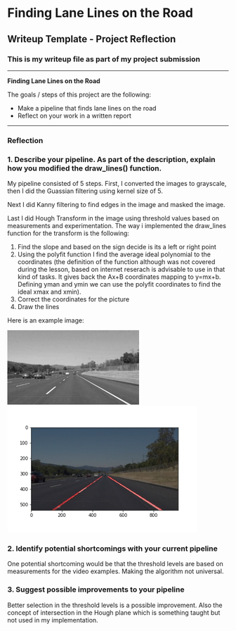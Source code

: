 # **Finding Lane Lines on the Road** 

## Writeup Template - Project Reflection

### This is my writeup file as part of my project submission

---

**Finding Lane Lines on the Road**

The goals / steps of this project are the following:
* Make a pipeline that finds lane lines on the road
* Reflect on your work in a written report


[//]: # (Image References)

[image1]: ./examples/grayscale.jpg "Grayscale"

[image2]: ./test_images/output.jpg "Final Output"

---

### Reflection

### 1. Describe your pipeline. As part of the description, explain how you modified the draw_lines() function.

My pipeline consisted of 5 steps. First, I converted the images to grayscale, then I did the Guassian filtering using kernel size of 5.

Next I did Kanny filtering to find edges in the image and masked the image.

Last I did Hough Transform in the image using threshold values based on measurements and experimentation. The way i implemented the draw_lines function for the transform is the following:

1. Find the slope and based on the sign decide is its a left or right point
2. Using the polyfit function I find the average ideal polynomial to the coordinates (the definition of the function although was not covered during the lesson, based on internet reserach is advisable to use in that kind of tasks. It gives back the Ax+B coordinates mapping to y=mx+b. Defining yman and ymin we can use the polyfit coordinates to find the ideal xmax and xmin).
3. Correct the coordinates for the picture
4. Draw the lines

Here is an example image:

![alt text][image1]
![alt text][image2]

### 2. Identify potential shortcomings with your current pipeline


One potential shortcoming would be that the threshold levels are based on measurements for the video examples. Making the algorithm not universal.


### 3. Suggest possible improvements to your pipeline

Better selection in the threshold levels is a possible improvement. Also the concept of intersection in the Hough plane which is something taught but not used in my implementation.
